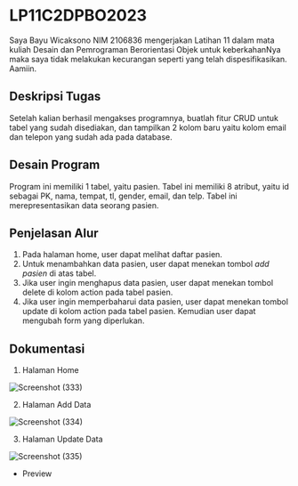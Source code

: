 # LP11C2DPBO2023
Saya Bayu Wicaksono NIM 2106836 mengerjakan Latihan 11 dalam mata kuliah Desain dan Pemrograman Berorientasi Objek untuk keberkahanNya maka saya tidak melakukan kecurangan seperti yang telah dispesifikasikan. Aamiin.

## Deskripsi Tugas
Setelah kalian berhasil mengakses programnya, buatlah fitur CRUD untuk tabel yang sudah disediakan, dan tampilkan 2 kolom baru yaitu kolom email dan telepon yang sudah ada pada database.

## Desain Program
Program ini memiliki 1 tabel, yaitu pasien. Tabel ini memiliki 8 atribut, yaitu id sebagai PK, nama, tempat, tl, gender, email, dan telp. Tabel ini merepresentasikan data seorang pasien.

## Penjelasan Alur
1. Pada halaman home, user dapat melihat daftar pasien.
2. Untuk menambahkan data pasien, user dapat menekan tombol *add pasien* di atas tabel.
3. Jika user ingin menghapus data pasien, user dapat menekan tombol delete di kolom action pada tabel pasien.
4. Jika user ingin memperbaharui data pasien, user dapat menekan tombol update di kolom action pada tabel pasien. Kemudian user dapat mengubah form yang diperlukan.

## Dokumentasi
1. Halaman Home

![Screenshot (333)](https://github.com/bwbayu/LP11DPBO2023C2/assets/100755457/d9ce363d-725d-4afe-a0a7-483beab00ff3)


2. Halaman Add Data

![Screenshot (334)](https://github.com/bwbayu/LP11DPBO2023C2/assets/100755457/b9a12c59-979f-4920-bc7e-7f89d3036c07)


3. Halaman Update Data

![Screenshot (335)](https://github.com/bwbayu/LP11DPBO2023C2/assets/100755457/42126290-701a-4f85-8c42-2691124fa04c)


- Preview
